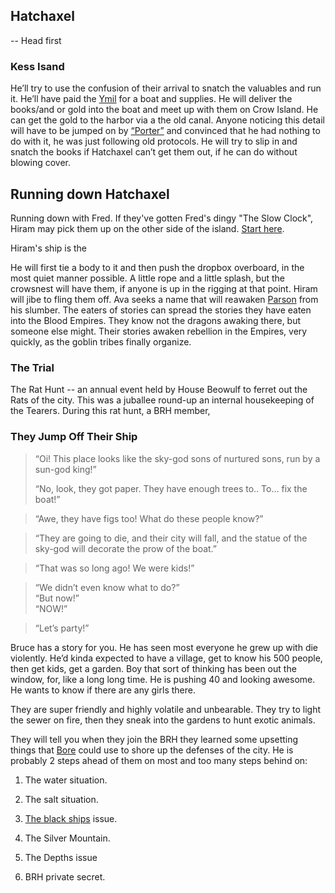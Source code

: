 ## Hatchaxel

-- Head first



### Kess Isand

He’ll try to use the confusion of their arrival to snatch the valuables and run it. He’ll have paid the [Ymil](/f/ymil.md) for a boat and supplies. He will deliver the books/and or gold into the boat and meet up with them on Crow Island. He can get the gold to the harbor via a the old canal. Anyone noticing this detail will have to be jumped on by [“Porter”](/p/porter.md) and convinced that he had nothing to do with it, he was just following old protocols. He will try to slip in and snatch the books if Hatchaxel can’t get them out, if he can do without blowing cover.
  
## Running down Hatchaxel

Running down with Fred. If they've gotten Fred's dingy "The Slow Clock", Hiram may pick them up on the other side of the island. [Start here](/p/hiram.md#hunting-hatchaxel).

Hiram's ship is the 

He will first tie a body to it and then push the dropbox overboard, in the most quiet manner possible. A little rope and a little splash, but the crowsnest will have them, if anyone is up in the rigging at that point. Hiram will jibe to fling them off. Ava seeks a name that will reawaken [Parson](/p/parson.md) from his slumber. The eaters of stories can spread the stories they have eaten into the Blood Empires. They know not the dragons awaking there, but someone else might. Their stories awaken rebellion in the Empires, very quickly, as the goblin tribes finally organize.

### The Trial
The Rat Hunt -- an annual event held by House Beowulf to ferret out the Rats of the city. This was a juballee round-up an internal housekeeping of the Tearers. During this rat hunt, a BRH member, 

### They Jump Off Their Ship

> “Oi! This place looks like the sky-god sons of nurtured sons, run by a sun-god king!”  
>
> “No, look, they got paper. They have enough trees to.. To… fix the boat!”

> “Awe, they have figs too! What do these people know?”

> “They are going to die, and their city will fall, and the statue of the sky-god will decorate the prow of the boat.”

> “That was so long ago! We were kids!”

>“We didn’t even know what to do?”  
“But now!”  
“NOW!”

> “Let’s party!”

Bruce has a story for you. He has seen most everyone he grew up with die violently. He’d kinda expected to have a village, get to know his 500 people, then get kids, get a garden. Boy that sort of thinking has been out the window, for, like a long long time. He is pushing 40 and looking awesome. He wants to know if there are any girls there.

They are super friendly and highly volatile and unbearable. They try to light the sewer on fire, then they sneak into the gardens to hunt exotic animals.

They will tell you when they join the BRH they learned some upsetting things that [Bore](/p/bore.md) could use to shore up the defenses of the city. He is probably 2 steps ahead of them on most and too many steps behind on:

1.  The water situation.
    
2.  The salt situation.
    
3.  [The black ships](/e/black_ships.md) issue.
    
4.  The Silver Mountain.
    
5.  The Depths issue
    
6.  BRH private secret.

